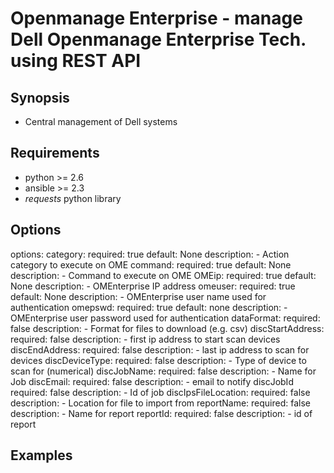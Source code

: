 # Openmanage Enterprise - manage Dell Openmanage Enterprise Tech. using REST API

## Synopsis

* Central management of Dell systems

## Requirements

* python >= 2.6
* ansible >= 2.3
* *requests* python library

## Options


options:
  category:
	required: true
	default: None
	description:
	  - Action category to execute on OME
  command:
	required: true
	default: None
	description:
	  - Command to execute on OME
  OMEip:
	required: true
	default: None
	description:
	  - OMEnterprise IP address
  omeuser:
	required: true
	default: None
	description:
	  - OMEnterprise user name used for authentication
  omepswd:
	required: true
	default: none
	description:
	  - OMEnterprise user password used for authentication
  dataFormat:
	required: false
	description:
	  - Format for files to download (e.g. csv)
  discStartAddress:
	required: false
	description:
	  - first ip address to start scan devices
  discEndAddress:
    required: false
    description:
	  - last ip address to scan for devices
  discDeviceType:
	required: false
	description: 
	  - Type of device to scan for (numerical)
  discJobName:
	required: false
	description:
	  - Name for Job
  discEmail:
	required: false
	description:
	  - email to notify
  discJobId
	required: false
	description:
	  - Id of job 
  discIpsFileLocation:
	required: false
	description:
	  - Location for file to import from
  reportName:
    required: false
    description:
      - Name for report
  reportId:
	required: false
	description:
	  - id of report

## Examples

```
```
